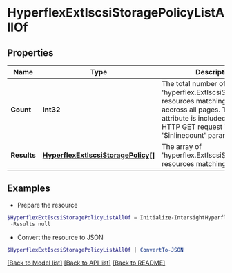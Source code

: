 # HyperflexExtIscsiStoragePolicyListAllOf
## Properties

Name | Type | Description | Notes
------------ | ------------- | ------------- | -------------
**Count** | **Int32** | The total number of &#39;hyperflex.ExtIscsiStoragePolicy&#39; resources matching the request, accross all pages. The &#39;Count&#39; attribute is included when the HTTP GET request includes the &#39;$inlinecount&#39; parameter. | [optional] 
**Results** | [**HyperflexExtIscsiStoragePolicy[]**](HyperflexExtIscsiStoragePolicy.md) | The array of &#39;hyperflex.ExtIscsiStoragePolicy&#39; resources matching the request. | [optional] 

## Examples

- Prepare the resource
```powershell
$HyperflexExtIscsiStoragePolicyListAllOf = Initialize-IntersightHyperflexExtIscsiStoragePolicyListAllOf  -Count null `
 -Results null
```

- Convert the resource to JSON
```powershell
$HyperflexExtIscsiStoragePolicyListAllOf | ConvertTo-JSON
```

[[Back to Model list]](../README.md#documentation-for-models) [[Back to API list]](../README.md#documentation-for-api-endpoints) [[Back to README]](../README.md)

